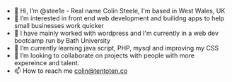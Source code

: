 - 👋 Hi, I’m @stee1e - Real name Colin Steele, I'm based in West Wales, UK
- 👀 I’m interested in front end web development and builidng apps to help small businesses work quicker
- 🤖 I have mainly worked with wordpress and I'm currently in a web dev bootcamp run by Bath University
- 🌱 I’m currently learning java script, PHP, mysql and improving my CSS
- 💞️ I’m looking to collaborate on projects with people with more expereince and talent.  
- 📫 How to reach me colin@tentoten.co
